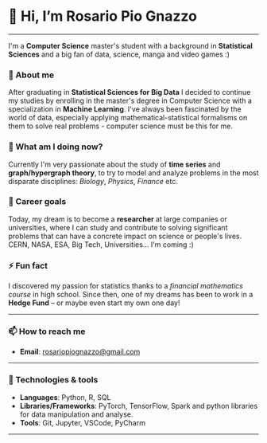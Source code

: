# 👋 Hi, I’m **Rosario Pio Gnazzo**
---
I'm a **Computer Science** master's student with a background in **Statistical Sciences** and a big fan of data, science, manga and video games :)

### 👀 About me

After graduating in **Statistical Sciences for Big Data** I decided to continue my studies by enrolling in the master's degree in Computer Science with a specialization in **Machine Learning**.
I've always been fascinated by the world of data, especially applying mathematical-statistical formalisms on them to solve real problems - computer science must be this for me.

### 🌱 What am I doing now?

Currently I'm very passionate about the study of **time series** and **graph/hypergraph theory**, to try to model and analyze problems in the most disparate disciplines: _Biology_, _Physics_, _Finance_ etc.

### 💼 Career goals

Today, my dream is to become a **researcher** at large companies or universities, where I can study and contribute to solving significant problems that can have a concrete impact on science or people's lives. CERN, NASA, ESA, Big Tech, Universities... I'm coming :)

### ⚡ Fun fact

I discovered my passion for statistics thanks to a _financial mathematics course_ in high school. Since then, one of my dreams has been to work in a **Hedge Fund** – or maybe even start my own one day!

---

### 📫 How to reach me

- **Email**: [rosariopiognazzo@gmail.com](mailto:rosariopiognazzo@gmail.com)

---

### 🔧 Technologies & tools
- **Languages**: Python, R, SQL
- **Libraries/Frameworks**: PyTorch, TensorFlow, Spark and python libraries for data manipulation and analyse.
- **Tools**: Git, Jupyter, VSCode, PyCharm

---
